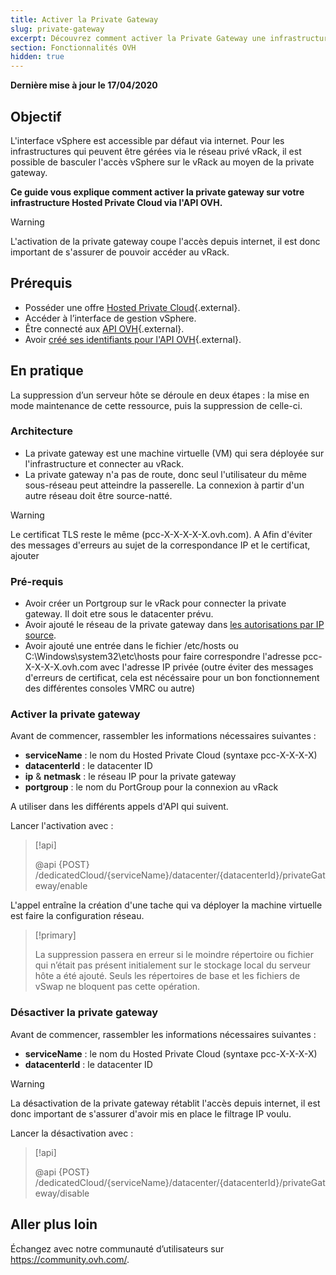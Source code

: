 ```yaml
---
title: Activer la Private Gateway
slug: private-gateway
excerpt: Découvrez comment activer la Private Gateway une infrastructure Hosted Private Cloud
section: Fonctionnalités OVH
hidden: true
---
```


**Dernière mise à jour le 17/04/2020**

## Objectif

L'interface vSphere est accessible par défaut via internet. Pour les infrastructures qui peuvent être gérées via le réseau privé vRack, il est possible de basculer l'accès vSphere sur le vRack au moyen de la private gateway.

**Ce guide vous explique comment activer la private gateway sur votre infrastructure Hosted Private Cloud via l'API OVH.**

> [!warning]
>
> L'activation de la private gateway coupe l'accès depuis internet, il est donc important de s'assurer de pouvoir accéder au vRack.
>

## Prérequis

* Posséder une offre [Hosted Private Cloud](https://www.ovh.com/fr/private-cloud/){.external}.
* Accéder à l’interface de gestion vSphere.
* Être connecté aux [API OVH](https://api.ovh.com/console){.external}.
* Avoir [créé ses identifiants pour l'API OVH](https://docs.ovh.com/gb/en/customer/first-steps-with-ovh-api/){.external}.

## En pratique

La suppression d’un serveur hôte se déroule en deux étapes : la mise en mode maintenance de cette ressource, puis la suppression de celle-ci.

### Architecture

* La private gateway est une machine virtuelle (VM) qui sera déployée sur l'infrastructure et connecter au vRack.
* La private gateway n'a pas de route, donc seul l'utilisateur du même sous-réseau peut atteindre la passerelle. La connexion à partir d'un autre réseau doit être source-natté.

> [!warning]
>
> Le certificat TLS reste le même (pcc-X-X-X-X-X.ovh.com). A
> Afin d'éviter des messages d'erreurs au sujet de la correspondance IP et le certificat, ajouter 
>

### Pré-requis

* Avoir créer un Portgroup sur le vRack pour connecter la private gateway. Il doit etre sous le datacenter prévu.
* Avoir ajouté le réseau de la private gateway dans [les autorisations par IP source](https://docs.ovh.com/fr/private-cloud/manager-ovh-private-cloud/).
* Avoir ajouté une entrée dans le fichier /etc/hosts ou C:\Windows\system32\etc\hosts pour faire correspondre l'adresse pcc-X-X-X-X.ovh.com avec l'adresse IP privée (outre éviter des messages d'erreurs de certificat, cela est nécéssaire pour un bon fonctionnement des différentes consoles VMRC ou autre)

### Activer la private gateway

Avant de commencer, rassembler les informations nécessaires suivantes :
- **serviceName** : le nom du Hosted Private Cloud (syntaxe pcc-X-X-X-X)
- **datacenterId** : le datacenter ID
- **ip** & **netmask** : le réseau IP pour la private gateway
- **portgroup** : le nom du PortGroup pour la connexion au vRack

A utiliser dans les différents appels d'API qui suivent.

Lancer l'activation avec :
> [!api]
>
> @api {POST} /dedicatedCloud/{serviceName}/datacenter/{datacenterId}/privateGateway/enable
>

L'appel entraîne la création d'une tache qui va déployer la machine virtuelle est faire la configuration réseau.


> [!primary]
>
> La suppression passera en erreur si le moindre répertoire ou fichier qui n’était pas présent initialement sur le stockage local du serveur hôte a été ajouté. Seuls les répertoires de base et les fichiers de vSwap ne bloquent pas cette opération.
> 

### Désactiver la private gateway

Avant de commencer, rassembler les informations nécessaires suivantes :
- **serviceName** : le nom du Hosted Private Cloud (syntaxe pcc-X-X-X-X)
- **datacenterId** : le datacenter ID

> [!warning]
>
> La désactivation de la private gateway rétablit l'accès depuis internet, il est donc important de s'assurer d'avoir mis en place le filtrage IP voulu.
>


Lancer la désactivation avec :
> [!api]
>
> @api {POST} /dedicatedCloud/{serviceName}/datacenter/{datacenterId}/privateGateway/disable
>

## Aller plus loin

Échangez avec notre communauté d’utilisateurs sur <https://community.ovh.com/>.
